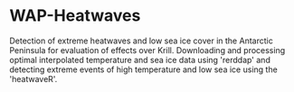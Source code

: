 # WAP-Heatwaves
Detection of extreme heatwaves and low sea ice cover in the Antarctic Peninsula for evaluation of effects over Krill. Downloading and processing optimal interpolated temperature and sea ice data using 'rerddap' and detecting extreme events of high temperature and low sea ice using the 'heatwaveR'. 
